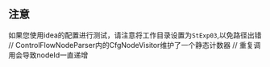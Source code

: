 ## 注意
如果您使用idea的配置进行测试，请注意将工作目录设置为`StExp03`,以免路径出错
// ControlFlowNodeParser内的CfgNodeVisitor维护了一个静态计数器
// 重复调用会导致nodeId一直递增